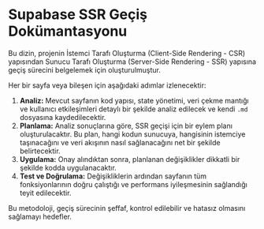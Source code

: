# Supabase SSR Geçiş Dokümantasyonu

Bu dizin, projenin İstemci Tarafı Oluşturma (Client-Side Rendering - CSR) yapısından Sunucu Tarafı Oluşturma (Server-Side Rendering - SSR) yapısına geçiş sürecini belgelemek için oluşturulmuştur.

Her bir sayfa veya bileşen için aşağıdaki adımlar izlenecektir:

1.  **Analiz:** Mevcut sayfanın kod yapısı, state yönetimi, veri çekme mantığı ve kullanıcı etkileşimleri detaylı bir şekilde analiz edilecek ve kendi `.md` dosyasına kaydedilecektir.
2.  **Planlama:** Analiz sonuçlarına göre, SSR geçişi için bir eylem planı oluşturulacaktır. Bu plan, hangi kodun sunucuya, hangisinin istemciye taşınacağını ve veri akışının nasıl sağlanacağını net bir şekilde belirtecektir.
3.  **Uygulama:** Onay alındıktan sonra, planlanan değişiklikler dikkatli bir şekilde kodda uygulanacaktır.
4.  **Test ve Doğrulama:** Değişikliklerin ardından sayfanın tüm fonksiyonlarının doğru çalıştığı ve performans iyileşmesinin sağlandığı teyit edilecektir.

Bu metodoloji, geçiş sürecinin şeffaf, kontrol edilebilir ve hatasız olmasını sağlamayı hedefler.